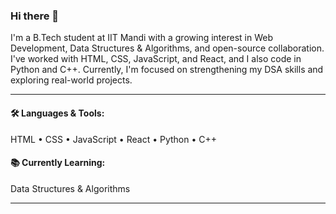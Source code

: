 ### Hi there 👋  

I'm a B.Tech student at IIT Mandi with a growing interest in Web Development, Data Structures & Algorithms, and open-source collaboration.  
I've worked with HTML, CSS, JavaScript, and React, and I also code in Python and C++. Currently, I'm focused on strengthening my DSA skills and exploring real-world projects.

---

#### 🛠️ Languages & Tools:
HTML • CSS • JavaScript • React • Python • C++

#### 📚 Currently Learning:
Data Structures & Algorithms

---




<!--
**kanika375/kanika375** is a ✨ _special_ ✨ repository because its `README.md` (this file) appears on your GitHub profile.

Here are some ideas to get you started:

- 🔭 I’m currently working on ...
- 🌱 I’m currently learning ...
- 👯 I’m looking to collaborate on ...
- 🤔 I’m looking for help with ...
- 💬 Ask me about ...
- 📫 How to reach me: ...
- 😄 Pronouns: ...
- ⚡ Fun fact: ...
-->
